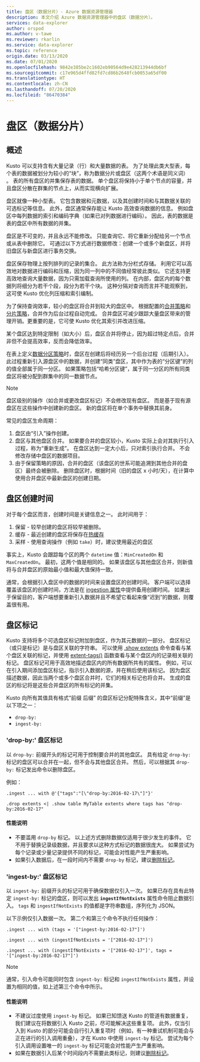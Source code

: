 ```yaml
---
title: 盘区（数据分片）- Azure 数据资源管理器
description: 本文介绍 Azure 数据资源管理器中的盘区（数据分片）。
services: data-explorer
author: orspod
ms.author: v-tawe
ms.reviewer: rkarlin
ms.service: data-explorer
ms.topic: reference
origin.date: 03/13/2020
ms.date: 07/01/2020
ms.openlocfilehash: 9842e385be2c1602eb90564d9e428213944db6bf
ms.sourcegitcommit: c17e965d4ffd82fd7cd86b2648fcb0053a65df00
ms.translationtype: HT
ms.contentlocale: zh-CN
ms.lasthandoff: 07/20/2020
ms.locfileid: "86470384"
---
```

# <a name="extents-data-shards"></a>盘区（数据分片）

## <a name="overview"></a>概述

Kusto 可以支持含有大量记录（行）和大量数据的表。 为了处理此类大型表，每个表的数据被划分为较小的“块”，称为数据分片或盘区（这两个术语是同义词） 。 表的所有盘区的并集保存表的数据。 单个盘区将保持小于单个节点的容量，并且盘区分散在群集的节点上，从而实现横向扩展。

盘区就像一种小型表。 它包含数据和元数据，以及其创建时间和与其数据关联的可选标记等信息。 此外，盘区通常保存能让 Kusto 高效查询数据的信息。
例如盘区中每列数据的索引和编码字典（如果已对列数据进行编码）。 因此，表的数据是表的盘区中所有数据的并集。

盘区是不可变的，并且永远不能修改。 只能查询它、将它重新分配给另一个节点或从表中删除它。
可通过以下方式进行数据修改：创建一个或多个新盘区，并将旧盘区与新盘区进行事务交换。

盘区保存物理上按列排列的记录的集合。
此方法称为分栏式存储。 利用它可以高效地对数据进行编码和压缩，因为同一列中的不同值经常彼此类似。 它还支持更高效地查询大量数据，因为只需加载查询所使用的列。 在内部，盘区内的每个数据列将细分为若干个段，段分为若干个块。 这种分隔对查询而言并不能观察到，这可使 Kusto 优化列压缩和索引编制。

为了保持查询效率，较小的盘区将合并到较大的盘区中。
根据配置的[合并策略](mergepolicy.md)和[分片策略](shardingpolicy.md)，合并作为后台过程自动完成。
合并盘区可减少跟踪大量盘区带来的管理开销。更重要的是，它可使 Kusto 优化其索引并改进压缩。

某个盘区达到特定限制（如大小）后，盘区合并将停止，因为超过特定点后，合并非但不会提高效率，反而会降低效率。

在表上定义[数据分区策略](partitioningpolicy.md)时，盘区在创建后将经历另一个后台过程（后期引入）。 此过程重新引入源盘区中的数据，并创建“同类”盘区，其中作为表的“分区键”的列的值全部属于同一分区。 如果策略包括“哈希分区键”，属于同一分区的所有同类盘区将被分配到群集中的同一数据节点。

> [!NOTE]
> 盘区级别的操作（如合并或更改盘区标记）不会修改现有盘区。
> 而是基于现有源盘区在这些操作中创建新的盘区。 新的盘区将在单个事务中替换其前身。

常见的盘区生命周期：

1. 盘区由“引入”操作创建。
1. 盘区与其他盘区合并。 如果要合并的盘区较小，Kusto 实际上会对其执行引入过程，称为“重新生成”。 在盘区达到一定大小后，只对索引执行合并。 不会修改存储中盘区的数据项目。
1. 由于保留策略的原因，合并的盘区（该盘区的世系可能追溯到其他合并的盘区）最终会被删除。
   删除盘区时，根据时间（旧的盘区 x 小时/天），在计算中使用合并盘区中最新盘区的创建日期。

## <a name="extent-creation-time"></a>盘区创建时间

对于每个盘区而言，创建时间是关键信息之一。 此时间用于：

1. 保留 - 较早创建的盘区将较早被删除。
1. 缓存 - 最近创建的盘区将保存在[热缓存](cachepolicy.md)
1. 采样 - 使用查询操作（例如 `take`）时，建议使用最近的盘区

事实上，Kusto 会跟踪每个区的两个 `datetime` 值：`MinCreatedOn` 和 `MaxCreatedOn`。
最初，这两个值是相同的。 如果该盘区与其他盘区合并，则新值将与合并盘区的原始最小值和最大值保持一致。

通常，会根据引入盘区中的数据的时间来设置盘区的创建时间。 客户端可以选择覆盖该盘区的创建时间，方法是在 [ingestion 属性](../../ingestion-properties.md)中提供备用创建时间。
如果出于保留目的，客户端想要重新引入数据并且不希望它看起来像“迟到”的数据，则覆盖很有用。

## <a name="extent-tagging"></a>盘区标记

Kusto 支持将多个可选盘区标记附加到盘区，作为其元数据的一部分。 盘区标记（或只是标记）是与盘区关联的字符串。 可以使用 [.show extents](extents-commands.md#show-extents) 命令查看与某个盘区关联的标记，并使用 [extent-tags()](../query/extenttagsfunction.md) 函数查看与某个盘区内的记录相关联的标记。
盘区标记可用于高效地描述盘区内的所有数据所共有的属性。
例如，可以在引入期间添加盘区标记，指示引入数据的源，并在稍后使用该标记。 因为盘区描述数据，因此当两个或多个盘区合并时，它们的相关标记也将合并。 生成的盘区的标记将是这些合并盘区的所有标记的并集。

Kusto 向所有其值具有格式“前缀 后缀” 的盘区标记分配特殊含义，其中“前缀”是以下项之一：

- `drop-by:`
- `ingest-by:`

### <a name="drop-by-extent-tags"></a>'drop-by:' 盘区标记

以 `drop-by:` 前缀开头的标记可用于控制要合并的其他盘区。 具有给定 `drop-by:` 标记的盘区可以合并在一起，但不会与其他盘区合并。
然后，可以根据其 `drop-by:` 标记发出命令以删除盘区。

例如：

```kusto
.ingest ... with @'{"tags":"[\"drop-by:2016-02-17\"]"}'

.drop extents <| .show table MyTable extents where tags has "drop-by:2016-02-17"
```

#### <a name="performance-notes"></a>性能说明

- 不要滥用 `drop-by` 标记。 以上述方式删除数据仅适用于很少发生的事件。 它不用于替换记录级数据，并且要求以这种方式标记的数据很庞大。 如果尝试为每个记录或少量记录提供不同的标记，可能会对性能产生严重影响。
- 如果引入数据后，在一段时间内不需要 `drop-by` 标记，建议[删除标记](extents-commands.md#drop-extent-tags)。

### <a name="ingest-by-extent-tags"></a>'ingest-by:' 盘区标记

以 `ingest-by:` 前缀开头的标记可用于确保数据仅引入一次。 如果已存在具有此特定 `ingest-by:` 标记的盘区，则可以发出 **`ingestIfNotExists`** 属性命令阻止数据引入。
`tags` 和 `ingestIfNotExists` 的值都是字符串数组，序列化为 JSON。

以下示例仅引入数据一次。 第二个和第三个命令不执行任何操作：

```kusto
.ingest ... with (tags = '["ingest-by:2016-02-17"]')

.ingest ... with (ingestIfNotExists = '["2016-02-17"]')

.ingest ... with (ingestIfNotExists = '["2016-02-17"]', tags = '["ingest-by:2016-02-17"]')
```

> [!NOTE]
> 通常，引入命令可能同时包含 `ingest-by:` 标记和 `ingestIfNotExists` 属性，并设置为相同的值，如上述第三个命令中所示。

#### <a name="performance-notes"></a>性能说明

- 不建议过度使用 `ingest-by` 标记。
  如果已知馈送 Kusto 的管道有数据重复，我们建议在将数据引入 Kusto 之前，尽可能解决这些重复项。 此外，仅当引入到 Kusto 的部分可能会自行引入重复项时（例如，有一种重试机制可能会与正在进行的引入调用重叠），才在 Kusto 中使用 `ingest-by` 标记。 尝试为每个引入调用设置唯一的 `ingest-by` 标记可能会对性能产生严重影响。
- 如果在数据引入后某个时间段内不需要此类标记，则建议[删除标记](extents-commands.md#drop-extent-tags)。
